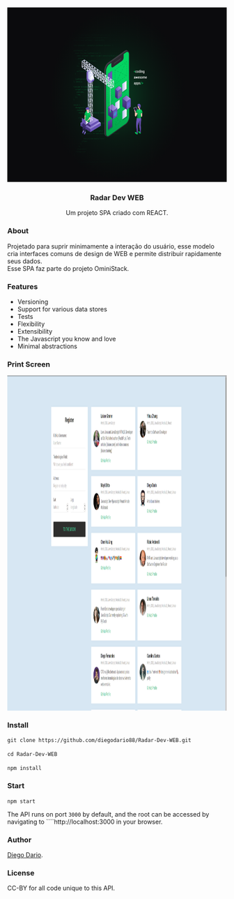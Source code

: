 <!-- PROJECT LOGO -->
<br />
<p align="center">
  <a href="https://google.com/">
    <img src="./logo.png" alt="Logo" width="600" height="400">
  </a>

  <h3 align="center">Radar Dev  WEB</h3>

  <p align="center">
    Um projeto SPA criado com REACT.
    <br />
    
  </p>
</p>

### About
Projetado para suprir minimamente a interação do usuário, esse modelo cria interfaces comuns de design de WEB e permite distribuir rapidamente seus dados.  
Esse SPA faz parte do projeto OminiStack. 

### Features
+ Versioning
+ Support for various data stores
+ Tests
+ Flexibility
+ Extensibility
+ The Javascript you know and love
+ Minimal abstractions


### Print Screen
<img align="center" src="./print.png" alt="Logo" width="1366" height="768">


### Install
````
git clone https://github.com/diegodario88/Radar-Dev-WEB.git

cd Radar-Dev-WEB

npm install

````

### Start
````
npm start
````

The API runs on port ````3000```` by default, and the root can be accessed by navigating to ````http://localhost:3000 in your browser.

### Author
[Diego Dario](https://github.com/diegodario88).

### License
CC-BY for all code unique to this API.
